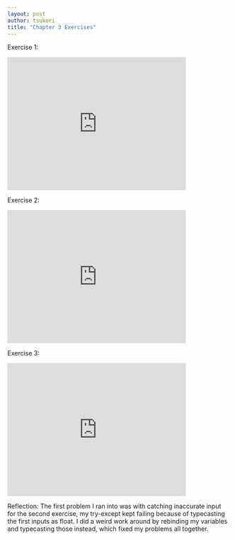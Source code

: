 ```yaml
---
layout: post
author: tsukori
title: "Chapter 3 Exercises"
---
```

Exercise 1:
<iframe src="https://trinket.io/embed/python/1e2193ac8a" width="80%" height="300" frameborder="0" marginwidth="0" marginheight="0" allowfullscreen></iframe>

Exercise 2:
<iframe src="https://trinket.io/embed/python/39cf03dc24" width="80%" height="300" frameborder="0" marginwidth="0" marginheight="0" allowfullscreen></iframe>

Exercise 3:
<iframe src="https://trinket.io/embed/python/3019df9bd0" width="80%" height="300" frameborder="0" marginwidth="0" marginheight="0" allowfullscreen></iframe>

Reflection: The first problem I ran into was with catching inaccurate input for the second exercise, my try-except kept failing because of typecasting the first inputs as float. I did a weird work around by rebinding my variables and typecasting those instead, which fixed my problems all together. 
